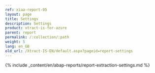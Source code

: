 ```yaml
---
ref: xiaa-report-05
layout: page
title: Settings
description: Settings
product: xtract-is-for-azure
parent: report
permalink: /:collection/:path
weight: 5
lang: en_GB
old_url: /Xtract-IS-EN/default.aspx?pageid=report-settings
---
```



{% include _content/en/abap-reports/report-extraction-settings.md %}

